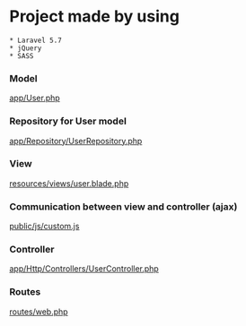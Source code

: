 # Project made by using 
    * Laravel 5.7
    * jQuery
    * SASS
   
### Model 
[app/User.php](app/User.php)

### Repository for User model 
[app/Repository/UserRepository.php](app/Repository/UserRepository.php)
### View 
[resources/views/user.blade.php](resources/views/user.blade.php)

### Communication between view and controller (ajax) 
[public/js/custom.js](public/js/custom.js)

### Controller 
[app/Http/Controllers/UserController.php](app/Http/Controllers/UserController.php)

### Routes 
[routes/web.php](routes/web.php)
